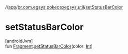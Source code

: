 //[app](../../index.md)/[br.com.egsys.pokedexegsys.util](index.md)/[setStatusBarColor](set-status-bar-color.md)

# setStatusBarColor

[androidJvm]\
fun [Fragment](https://developer.android.com/reference/kotlin/androidx/fragment/app/Fragment.html).[setStatusBarColor](set-status-bar-color.md)(color: [Int](https://kotlinlang.org/api/latest/jvm/stdlib/kotlin/-int/index.html))
